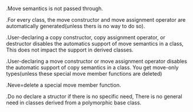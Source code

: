 .Move semantics is not passed through.

.For every class, the move constructor and move assignment operator are automatically generated(unless thers is no way to do so).

.User-declaring a copy constructor, copy assignment operator, or destructor disables the automatics support
of move semantics in a class, This does not impact the support in derived classes.

.User-declaring a move constructor or move assignment operator disables the automatic support of copy semantics in a class.
You get move-only types(unless these special move member functions are deleted)

.Neve=delete a special move member function.

.Do no declare a structor if there is no specific need, There is no general need in classes derived from a polymorphic base class.
